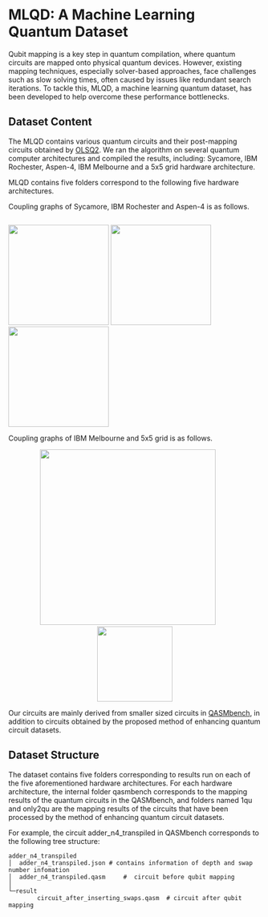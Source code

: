 # MLQD: A Machine Learning Quantum Dataset

Qubit mapping is a key step in quantum compilation, where quantum circuits are mapped onto physical quantum devices. However, existing mapping techniques, especially solver-based approaches, face challenges such as slow solving times, often caused by issues like redundant search iterations. To tackle this, MLQD, a machine learning quantum dataset, has been developed to help overcome these performance bottlenecks.

## Dataset Content

The MLQD contains various quantum circuits and their post-mapping circuits obtained by [OLSQ2](https://github.com/WanHsuanLin/OLSQ2). We ran the algorithm on several quantum computer architectures and compiled the results, including: Sycamore, IBM Rochester, Aspen-4, IBM Melbourne and a 5x5 grid hardware architecture.

MLQD contains five folders correspond to the following five hardware architectures.

Coupling graphs of Sycamore, IBM Rochester and Aspen-4 is as follows.
<p align="center" style="display: flex; justify-content: center; gap: 20px;">
    <div style="display: inline-block;">
        <img src="https://github.com/user-attachments/assets/34518672-89d4-48d8-9702-e6b958f36d27" width="200" />
    </div>
    <div style="display: inline-block;">
        <img src="https://github.com/user-attachments/assets/d3678d43-96ef-4eb2-85f1-5f37f055d765" width="200" />
    </div>
    <div style="display: inline-block;">
        <img src="https://github.com/user-attachments/assets/4f764ed7-7770-4c10-8f71-3fb30b369a6b" width="200" />
    </div>
</p>



Coupling graphs of IBM Melbourne and 5x5 grid is as follows.
<p align = "center">    
    <img  src="https://github.com/user-attachments/assets/2a471efe-469f-493e-898f-07ae622e6efa" width="350" />
    &nbsp;&nbsp;&nbsp;&nbsp;&nbsp;&nbsp;
    <img  src="https://github.com/user-attachments/assets/dac400ba-c445-458f-b0eb-db1c5105ae92" width="150" />
</p>

Our circuits are mainly derived from smaller sized circuits in [QASMbench](https://github.com/pnnl/QASMBench), in addition to circuits obtained by the proposed method of enhancing quantum circuit datasets.

## Dataset Structure

The dataset contains five folders corresponding to results run on each of the five aforementioned hardware architectures. For each hardware architecture, the internal folder qasmbench corresponds to the mapping results of the quantum circuits in the QASMbench, and folders named 1qu and only2qu are the mapping results of the circuits that have been processed by the method of enhancing quantum circuit datasets.

For example, the circuit adder_n4_transpiled in QASMbench corresponds to the following tree structure:
```plaintext
adder_n4_transpiled
│  adder_n4_transpiled.json	# contains information of depth and swap number infomation
│  adder_n4_transpiled.qasm     #  circuit before qubit mapping
│
└─result
        circuit_after_inserting_swaps.qasm	# circuit after qubit mapping
```

 
